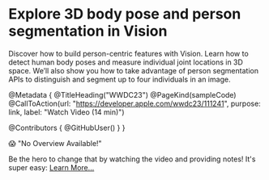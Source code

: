 # Explore 3D body pose and person segmentation in Vision

Discover how to build person-centric features with Vision. Learn how to detect human body poses and measure individual joint locations in 3D space. We’ll also show you how to take advantage of person segmentation APIs to distinguish and segment up to four individuals in an image.

@Metadata {
   @TitleHeading("WWDC23")
   @PageKind(sampleCode)
   @CallToAction(url: "https://developer.apple.com/wwdc23/111241", purpose: link, label: "Watch Video (14 min)")

   @Contributors {
      @GitHubUser(<replace this with your GitHub handle>)
   }
}

😱 "No Overview Available!"

Be the hero to change that by watching the video and providing notes! It's super easy:
 [Learn More…](https://wwdcnotes.github.io/WWDCNotes/documentation/wwdcnotes/contributing)
